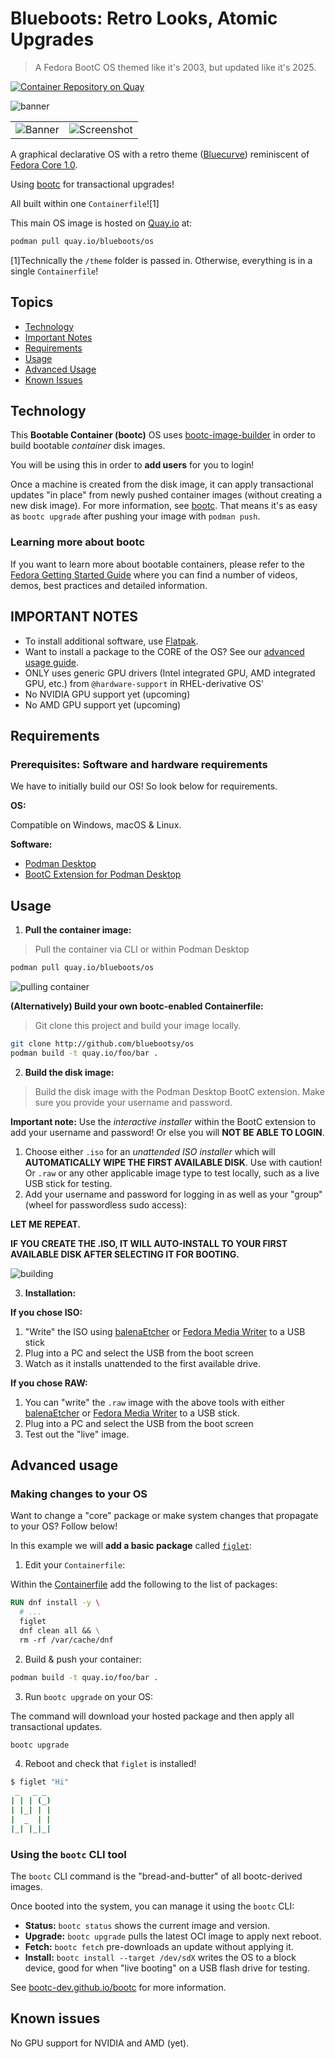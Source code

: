 # Blueboots: Retro Looks, Atomic Upgrades

> A Fedora BootC OS themed like it's 2003, but updated like it's 2025.

[![Container Repository on Quay](https://quay.io/repository/blueboots/os/status "Container Repository on Quay")](https://quay.io/repository/blueboots/os)

![banner](/theme/banner.png)

<table>
    <tr>
        <td><img src="theme/screenshot.png" alt="Banner" /></td>
        <td><img src="theme/laptop.png" alt="Screenshot" /></td>
    </tr>
</table>

A graphical declarative OS with a retro theme ([Bluecurve](https://github.com/neeeeow/Bluecurve)) reminiscent of [Fedora Core 1.0](https://en.wikipedia.org/wiki/Fedora_Linux#History).

Using [bootc](https://bootc-dev.github.io/bootc/) for transactional upgrades!

All built within one `Containerfile`![1]

This main OS image is hosted on [Quay.io](https://quay.io) at:

```sh
podman pull quay.io/blueboots/os
```

[1]Technically the `/theme` folder is passed in. Otherwise, everything is in a single `Containerfile`!

## Topics

- [Technology](#technology)
- [Important Notes](#important-notes)
- [Requirements](#requirements)
- [Usage](#usage)
- [Advanced Usage](#advanced-usage)
- [Known Issues](#known-issues)

## Technology

This **Bootable Container (bootc)** OS uses [bootc-image-builder](https://github.com/osbuild/bootc-image-builder) in order to build bootable _container_ disk images.

You will be using this in order to **add users** for you to login!

Once a machine is created from the disk image, it can apply transactional updates "in place" from newly pushed container images (without creating a new disk image). For more information, see [bootc](https://bootc-dev.github.io/bootc/). That means it's as easy as `bootc upgrade` after pushing your image with `podman push`.

### Learning more about bootc

If you want to learn more about bootable containers, please refer to the [Fedora Getting Started Guide](https://docs.fedoraproject.org/en-US/bootc/getting-started/) where you can find a number of videos, demos, best practices and detailed information.

## IMPORTANT NOTES

- To install additional software, use [Flatpak](https://flatpak.org/).
- Want to install a package to the CORE of the OS? See our [advanced usage guide](#advanced-usage).
- ONLY uses generic GPU drivers (Intel integrated GPU, AMD integrated GPU, etc.) from `@hardware-support` in RHEL-derivative OS'
- No NVIDIA GPU support yet (upcoming)
- No AMD GPU support yet (upcoming)

## Requirements

### Prerequisites: Software and hardware requirements

We have to initially build our OS! So look below for requirements.

**OS:**

Compatible on Windows, macOS & Linux.

**Software:**

- [Podman Desktop](https://github.com/containers/podman-desktop)
- [BootC Extension for Podman Desktop](https://github.com/podman-desktop/extension-bootc)

## Usage

1. **Pull the container image:**

> Pull the container via CLI or within Podman Desktop

```sh
podman pull quay.io/blueboots/os
```

![pulling container](/theme/pulling.png)

**(Alternatively) Build your own bootc-enabled Containerfile:**

> Git clone this project and build your image locally.

```sh
git clone http://github.com/bluebootsy/os
podman build -t quay.io/foo/bar .
```

2. **Build the disk image:**

> Build the disk image with the Podman Desktop BootC extension. Make sure you provide your username and password.

**Important note:** Use the *interactive installer* within the BootC extension to add your username and password! Or else you will **NOT BE ABLE TO LOGIN**.

1. Choose either `.iso` for an *unattended ISO installer* which will **AUTOMATICALLY WIPE THE FIRST AVAILABLE DISK**. Use with caution! Or `.raw` or any other applicable image type to test locally, such as a live USB stick for testing.
2. Add your username and password for logging in as well as your "group" (wheel for passwordless sudo access):

**LET ME REPEAT.**

**IF YOU CREATE THE .ISO, IT WILL AUTO-INSTALL TO YOUR FIRST AVAILABLE DISK AFTER SELECTING IT FOR BOOTING.**

![building](/theme/building.png)

3. **Installation:**

**If you chose ISO:**

1. "Write" the ISO using [balenaEtcher](https://etcher.balena.io/) or [Fedora Media Writer](https://en.wikipedia.org/wiki/Fedora_Media_Writer) to a USB stick
2. Plug into a PC and select the USB from the boot screen
3. Watch as it installs unattended to the first available drive.

**If you chose RAW:**
1. You can "write" the `.raw` image with the above tools with either [balenaEtcher](https://etcher.balena.io/) or [Fedora Media Writer](https://en.wikipedia.org/wiki/Fedora_Media_Writer) to a USB stick.
2. Plug into a PC and select the USB from the boot screen
3. Test out the "live" image.

## Advanced usage

### Making changes to your OS

Want to change a "core" package or make system changes that propagate to your OS? Follow below!

In this example we will **add a basic package** called [`figlet`](http://www.figlet.org/):


1. Edit your `Containerfile`:

Within the [Containerfile](/Containerfile) add the following to the list of packages:

```Dockerfile
RUN dnf install -y \
  # ...
  figlet
  dnf clean all && \
  rm -rf /var/cache/dnf
```

2. Build & push your container:

```sh
podman build -t quay.io/foo/bar .
```

3. Run `bootc upgrade` on your OS:

The command will download your hosted package and then apply all transactional updates.

```sh
bootc upgrade
```

4. Reboot and check that `figlet` is installed!

```sh
$ figlet "Hi"
 _   _ _ 
| | | (_)
| |_| | |
|  _  | |
|_| |_|_|
```

### Using the `bootc` CLI tool

The `bootc` CLI command is the "bread-and-butter" of all bootc-derived images.

Once booted into the system, you can manage it using the `bootc` CLI:

- **Status:** `bootc status` shows the current image and version.
- **Upgrade:** `bootc upgrade` pulls the latest OCI image to apply next reboot.
- **Fetch:** `bootc fetch` pre-downloads an update without applying it.
- **Install:** `bootc install --target /dev/sdX` writes the OS to a block device, good for when "live booting" on a USB flash drive for testing.

See [bootc-dev.github.io/bootc](https://bootc-dev.github.io/bootc) for more information.

## Known issues

No GPU support for NVIDIA and AMD (yet).